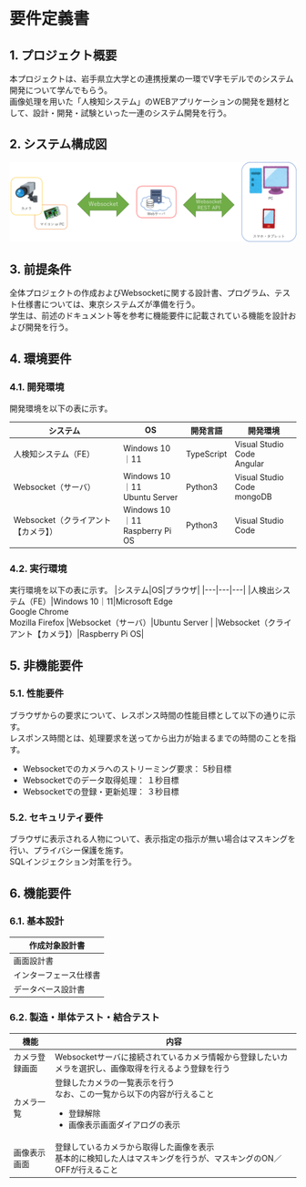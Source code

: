 # 要件定義書

## 1. プロジェクト概要

本プロジェクトは、岩手県立大学との連携授業の一環でV字モデルでのシステム開発について学んでもらう。  
画像処理を用いた「人検知システム」のWEBアプリケーションの開発を題材として、設計・開発・試験といった一連のシステム開発を行う。

## 2. システム構成図

![ネットワーク構成図](./ネットワーク構成図.png)

## 3. 前提条件

全体プロジェクトの作成およびWebsocketに関する設計書、プログラム、テスト仕様書については、東京システムズが準備を行う。  
学生は、前述のドキュメント等を参考に機能要件に記載されている機能を設計および開発を行う。

## 4. 環境要件

### 4.1. 開発環境

開発環境を以下の表に示す。

|システム|OS|開発言語|開発環境|
|---|---|---|---|
|人検知システム（FE）|Windows 10｜11|TypeScript|Visual Studio Code<br>Angular|
|Websocket（サーバ）|Windows 10｜11<br>Ubuntu Server|Python3|Visual Studio Code<br>mongoDB|
|Websocket（クライアント【カメラ】）|Windows 10｜11<br>Raspberry Pi OS|Python3|Visual Studio Code|

### 4.2. 実行環境

実行環境を以下の表に示す。
|システム|OS|ブラウザ|
|---|---|---|
|人検出システム（FE）|Windows 10｜11|Microsoft Edge<br>Google Chrome<br>Mozilla Firefox
|Websocket（サーバ）|Ubuntu Server |
|Websocket（クライアント【カメラ】）|Raspberry Pi OS|

## 5. 非機能要件

### 5.1. 性能要件

ブラウザからの要求について、レスポンス時間の性能目標として以下の通りに示す。  
レスポンス時間とは、処理要求を送ってから出力が始まるまでの時間のことを指す。

* Websocketでのカメラへのストリーミング要求： 5秒目標
* Websocketでのデータ取得処理： １秒目標
* Websocketでの登録・更新処理： ３秒目標  

### 5.2. セキュリティ要件

ブラウザに表示される人物について、表示指定の指示が無い場合はマスキングを行い、プライバシー保護を施す。  
SQLインジェクション対策を行う。

## 6. 機能要件

### 6.1. 基本設計

|作成対象設計書|
|---|
|画面設計書|
|インターフェース仕様書|
|データベース設計書|

### 6.2. 製造・単体テスト・結合テスト

|機能|内容|
|---|---|
|カメラ登録画面|Websocketサーバに接続されているカメラ情報から登録したいカメラを選択し、画像取得を行えるよう登録を行う|
|カメラ一覧|登録したカメラの一覧表示を行う<br>なお、この一覧から以下の内容が行えること<ul><li>登録解除</li><li>画像表示画面ダイアログの表示</li></ul>|
|画像表示画面|登録しているカメラから取得した画像を表示<br>基本的に検知した人はマスキングを行うが、マスキングのON／OFFが行えること|
